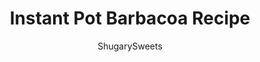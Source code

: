 ---
layout: ../../layouts/MarkdownPostLayout.astro
title: Instant Pot Barbacoa Recipe
author: ShugarySweets
pubDate: 2020-01-05
description: "This Instant Pot Barbacoa Beef recipe is guaranteed to be the highlight of taco tuesdays! Serve this fork tender, smoky, spicy beef in a burrito bowl or on a tortilla!"
image_url: https://www.shugarysweets.com/wp-content/uploads/2020/01/instant-pot-barbacoa-6.jpg
tags: ["Main Dish","Mexican"]
calories: 644
protein: 59
carbohydrates: 16
fats: 39
fiber: 3
ingredients: ["1 Tablespoon olive oil","4 pounds chuck roast, cut into chunks","1 cup beef broth","3 cloves garlic, pressed","1 Tablespoon soy sauce","1 Tablespoon apple cider vinegar","2 limes, juiced","2 Tablespoons chipotle in adobo sauce","1 Tablespoon cumin","2 teaspoons onion powder","2 tseaspoons oregano","1/2 teaspoon ground cloves","1/2 teaspoon kosher salt","1/2 teaspoon black pepper","corn tortillas, cilantro lime rice, cheese, guacamole, salsa, lettuce"]
serves: 8
time: "1 hour 10 minutes"
prepTime: "5 minutes"
instructions: ["Turn the Instant Pot on \"saute\" and add about 1 Tbsp of olive oil to the bottom of the pot. Cook chuck roast for several minutes on each side, until lightly browned. Remove from pot.","While on saute, add in beef broth and scrape the bits of meat off the bottom of the pan. This is called \"deglazing.\" This will ensure you do not receive the \"burn notice.\" Turn off.","Add the pressed garlic, soy sauce, apple cider vinegar, lime juice, chipotle in adobo sauce, cumin, onion powder, oregano, cloves, salt, and pepper to the beef broth in the pot. Give a quick stir.","Add the browned chuck roast to the mixture.","Secure the lid and make sure the valve is turned to sealing.","Select \"high pressure\" and cook time of 60 minutes. Instant Pot will take about 10-15 minutes to come to pressure before counting down the cook time.","When the cook time ends, allow it naturally release for 10 minutes (this means leave it alone)! After the ten minutes, do a quick release of the valve and open the pressure cooker.","Remove the meat and shred the beef on a cutting board. If you like your meat extra juicy, reserve the juices in the bottom of the instant pot to serve over the meat. Or, assemble your tacos and burrito bowls and discard the juice. "]
nutrition: ["644 calories","16 grams carbohydrates","192 milligrams cholesterol","39 grams fat","3 grams fiber","59 grams protein","15 grams saturated fat","659 milligrams sodium","2 grams sugar","2 grams trans fat","21 grams unsaturated fat"]
---